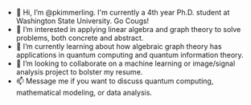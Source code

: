 - 👋 Hi, I’m @pkimmerling. I'm currently a 4th year Ph.D. student at Washington State University. Go Cougs!
- 👀 I’m interested in applying linear algebra and graph theory to solve problems, both concrete and abstract.
- 🌱 I’m currently learning about how algebraic graph theory has applications in quantum computing and quantum information theory. 
- 💞️ I’m looking to collaborate on a machine learning or image/signal analysis project to bolster my resume.
- 📫 Message me if you want to discuss quantum computing, mathematical modeling, or data analysis. 

<!---
pkimmerling/pkimmerling is a ✨ special ✨ repository because its `README.md` (this file) appears on your GitHub profile.
You can click the Preview link to take a look at your changes.
--->
